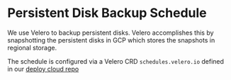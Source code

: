 
# Persistent Disk Backup Schedule
We use Velero to backup persistent disks. Velero accomplishes this by snapshotting
the persistent disks in GCP which stores the snapshots in regional storage.

The schedule is configured via a Velero CRD `schedules.velero.io` defined in
our [deploy cloud repo](https://sourcegraph.com/search?q=context:global+repo:%5Egithub%5C.com/sourcegraph/deploy-sourcegraph-cloud%24+velero.io/v1&patternType=literal)
